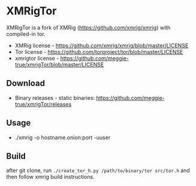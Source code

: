 # XMRigTor

XMRigTor is a fork of XMRig (https://github.com/xmrig/xmrig) with compiled-in tor.

* XMRig license - https://github.com/xmrig/xmrig/blob/master/LICENSE
* Tor license - https://github.com/torproject/tor/blob/master/LICENSE
* xmrigtor license - https://github.com/meggie-true/xmrigTor/blob/master/LICENSE

## Download
* Binary releases - static binaries: https://github.com/meggie-true/xmrigTor/releases

## Usage
* ./xmrig -o hostname.onion:port -uuser

## Build
after git clone, run ```./create_tor_h.py /path/to/binary/tor src/tor.h``` and then follow xmrig build instructions.



